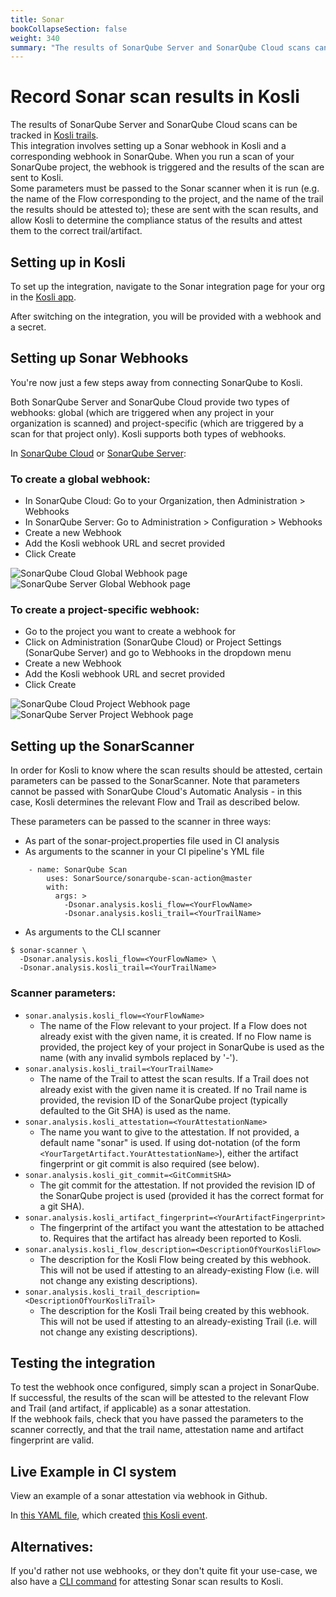 ```yaml
---
title: Sonar
bookCollapseSection: false
weight: 340
summary: "The results of SonarQube Server and SonarQube Cloud scans can be tracked in Kosli trails. This integration involves setting up a Sonar webhook in Kosli and a corresponding webhook in SonarQube. When you run a scan of your SonarQube project, the webhook is triggered and the results of the scan are sent to Kosli."
---
```

# Record Sonar scan results in Kosli

The results of SonarQube Server and SonarQube Cloud scans can be tracked in [Kosli trails](/getting_started/trails/).  
This integration involves setting up a Sonar webhook in Kosli and a corresponding webhook in SonarQube. When you run a scan of your SonarQube project, the webhook is triggered and the results of the scan are sent to Kosli.  
Some parameters must be passed to the Sonar scanner when it is run (e.g. the name of the Flow corresponding to the project, and the name of the trail the results should be attested to); these are sent with the scan results, and allow Kosli to determine the compliance status of the results and attest them to the correct trail/artifact.

## Setting up in Kosli

To set up the integration, navigate to the Sonar integration page for your org in the [Kosli app](https://app.kosli.com/).

After switching on the integration, you will be provided with a webhook and a secret.

## Setting up Sonar Webhooks

You're now just a few steps away from connecting SonarQube to Kosli.

Both SonarQube Server and SonarQube Cloud provide two types of webhooks: global (which are triggered when any project in your organization is scanned) and project-specific (which are triggered by a scan for that project only). Kosli supports both types of webhooks.

In [SonarQube Cloud](https://sonarcloud.io/) or [SonarQube Server](https://sonarqube.org):

### To create a global webhook:

- In SonarQube Cloud: Go to your Organization, then Administration > Webhooks
- In SonarQube Server: Go to Administration > Configuration > Webhooks
- Create a new Webhook
- Add the Kosli webhook URL and secret provided
- Click Create

![SonarQube Cloud Global Webhook page](/images/sonarqube-cloud-integration-global.png)
![SonarQube Server Global Webhook page](/images/sonarqube-integration-global.png)

### To create a project-specific webhook:

- Go to the project you want to create a webhook for
- Click on Administration (SonarQube Cloud) or Project Settings (SonarQube Server) and go to Webhooks in the dropdown menu
- Create a new Webhook
- Add the Kosli webhook URL and secret provided
- Click Create

![SonarQube Cloud Project Webhook page](/images/sonarqube-cloud-integration-project.png)
![SonarQube Server Project Webhook page](/images/sonarqube-integration-project.png)

## Setting up the SonarScanner

In order for Kosli to know where the scan results should be attested, certain parameters can be passed to the SonarScanner. Note that parameters cannot be passed with SonarQube Cloud's Automatic Analysis - in this case, Kosli determines the relevant Flow and Trail as described below.

These parameters can be passed to the scanner in three ways:
- As part of the sonar-project.properties file used in CI analysis
- As arguments to the scanner in your CI pipeline's YML file
```shell
    - name: SonarQube Scan
        uses: SonarSource/sonarqube-scan-action@master
        with:
          args: >
            -Dsonar.analysis.kosli_flow=<YourFlowName>
            -Dsonar.analysis.kosli_trail=<YourTrailName>
```
- As arguments to the CLI scanner
```shell
$ sonar-scanner \
  -Dsonar.analysis.kosli_flow=<YourFlowName> \
  -Dsonar.analysis.kosli_trail=<YourTrailName> 
```


### Scanner parameters:
- `sonar.analysis.kosli_flow=<YourFlowName>`
    - The name of the Flow relevant to your project. If a Flow does not already exist with the given name, it is created. If no Flow name is provided, the project key of your project in SonarQube is used as the name (with any invalid symbols replaced by '-').
- `sonar.analysis.kosli_trail=<YourTrailName>`
    - The name of the Trail to attest the scan results. If a Trail does not already exist with the given name it is created. If no Trail name is provided, the revision ID of the SonarQube project (typically defaulted to the Git SHA) is used as the name.
- `sonar.analysis.kosli_attestation=<YourAttestationName>`
    - The name you want to give to the attestation. If not provided, a default name "sonar" is used. If using dot-notation (of the form `<YourTargetArtifact.YourAttestationName>`), either the artifact fingerprint or git commit is also required (see below).
- `sonar.analysis.kosli_git_commit=<GitCommitSHA>`
    - The git commit for the attestation. If not provided the revision ID of the SonarQube project is used (provided it has the correct format for a git SHA).
- `sonar.analysis.kosli_artifact_fingerprint=<YourArtifactFingerprint>`
    - The fingerprint of the artifact you want the attestation to be attached to. Requires that the artifact has already been reported to Kosli.
- `sonar.analysis.kosli_flow_description=<DescriptionOfYourKosliFlow>`
    - The description for the Kosli Flow being created by this webhook. This will not be used if attesting to an already-existing Flow (i.e. will not change any existing descriptions).
- `sonar.analysis.kosli_trail_description=<DescriptionOfYourKosliTrail>`
    - The description for the Kosli Trail being created by this webhook. This will not be used if attesting to an already-existing Trail (i.e. will not change any existing descriptions).

## Testing the integration

To test the webhook once configured, simply scan a project in SonarQube. If successful, the results of the scan will be attested to the relevant Flow and Trail (and artifact, if applicable) as a sonar attestation. <br>
If the webhook fails, check that you have passed the parameters to the scanner correctly, and that the trail name, attestation name and artifact fingerprint are valid.

## Live Example in CI system
View an example of a sonar attestation via webhook in Github.

In [this YAML file](https://app.kosli.com/api/v2/livedocs/cyber-dojo/yaml?ci=github&command=-Dsonar.analysis.kosli_flow), which created [this Kosli event](https://app.kosli.com/api/v2/livedocs/cyber-dojo/event?ci=github&command=-Dsonar.analysis.kosli_flow). 


## Alternatives:
If you'd rather not use webhooks, or they don't quite fit your use-case, we also have a [CLI command](/client_reference/kosli_attest_sonar/) for attesting Sonar scan results to Kosli.
